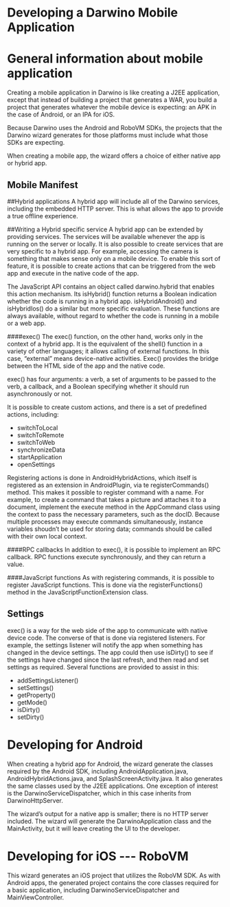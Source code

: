 Developing a Darwino Mobile Application
=======================
# General information about mobile application
Creating a mobile application in Darwino is like creating a J2EE application, except that instead of building a project that generates a WAR, you build a project that generates whatever the mobile device is expecting: an APK in the case of Android, or an IPA for iOS.

Because Darwino uses the Android and RoboVM SDKs, the projects that the Darwino wizard generates for those platforms must include what those SDKs are expecting.

When creating a mobile app, the wizard offers a choice of either native app or hybrid app. 
## Mobile Manifest

##Hybrid applications
A hybrid app will include all of the Darwino services, including the embedded HTTP server. This is what allows the app to provide a true offline experience.
	
##Writing a Hybrid specific service
A hybrid app can be extended by providing services. The services will be available whenever the app is running on the server or locally. It is also possible to create services that are very specific to a hybrid app. For example, accessing the camera is something that makes sense only on a mobile device. To enable this sort of feature, it is possible to create actions that can be triggered from the web app and execute in the native code of the app. 

The JavaScript API contains an object called darwino.hybrid that enables this action mechanism. Its isHybrid() function returns a Boolean indication whether the code is running in a hybrid app. isHybridAndroid() and isHybridIos() do a similar but more specific evaluation. These functions are always available, without regard to whether the code is running in a mobile or a web app.
	
####exec()
The exec() function, on the other hand, works only in the context of a hybrid app. It is the equivalent of the shell() function in a variety of other languages; it allows calling of external functions. In this case, “external” means device-native activities. Exec() provides the bridge between the HTML side of the app and the native code.

exec() has four arguments: a verb, a set of arguments to be passed to the verb, a callback, and a Boolean specifying whether it should run asynchronously or not.

It is possible to create custom actions, and there is a set of predefined actions, including:
-	switchToLocal
-	switchToRemote
-	switchToWeb
-	synchronizeData
-	startApplication
-	openSettings

Registering actions is done in AndroidHybridActions, which itself is registered as an extension in AndroidPlugin, via te registerCommands() method. This makes it possible to register command with a name. For example, to create a command that takes a picture and attaches it to a document, implement the execute method in the AppCommand class using the context to pass the necessary parameters, such as the docID. Because multiple processes may execute commands simultaneously, instance variables shoudn’t be used for storing data; commands should be called with their own local context.

####RPC callbacks
In addition to exec(), it is possible to implement an RPC callback. RPC functions execute synchronously, and they can return a value.

####JavaScript functions
As with registering commands, it is possible to register JavaScript functions. This is done via the registerFunctions() method in the JavaScriptFunctionExtension class.



## Settings
exec() is a way for the web side of the app to communicate with native device code. The converse of that is done via registered listeners. For example, the settings listener will notify the app when something has changed in the device settings. The app could then use isDirty() to see if the settings have changed since the last refresh, and then read and set settings as required. Several functions are provided to assist in this:
- addSettingsListener()
- setSettings()
- getProperty()
- getMode()
- isDirty()
- setDirty()
	
# 	Developing for Android
When creating a hybrid app for Android, the wizard generate the classes required by the Android SDK, including AndroidApplication.java, AndroidHybridActions.java, and SplashScreenActivity.java. It also generates the same classes used by the J2EE applications. One exception of interest is the DarwinoServiceDispatcher, which in this case inherits from DarwinoHttpServer.

The wizard’s output for a native app is smaller; there is no HTTP server included. The wizard will generate the DarwinoApplication class and the MainActivity, but it will leave creating the UI to the developer.

# 	Developing for iOS  --- RoboVM

This wizard generates an iOS project that utilizes the RoboVM SDK. As with Android apps, the generated project contains the core classes required for a basic application, including DarwinoServiceDispatcher and MainViewController. 